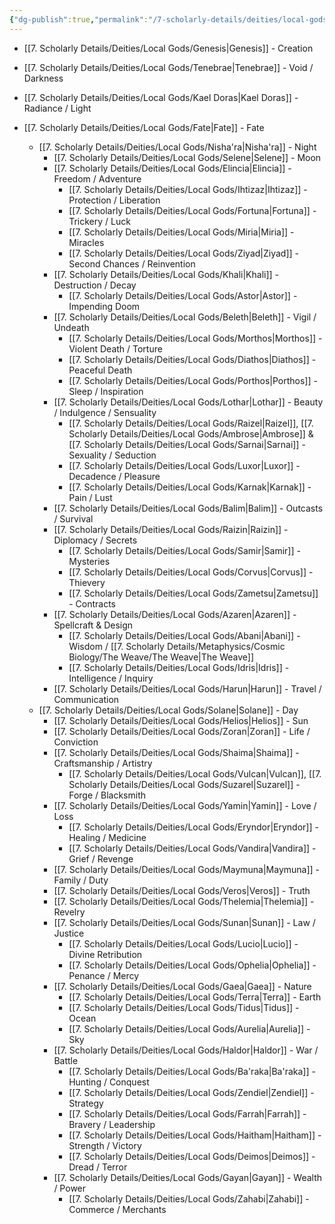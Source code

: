 ```yaml
---
{"dg-publish":true,"permalink":"/7-scholarly-details/deities/local-gods/local-gods/","noteIcon":""}
---
```



- [[7. Scholarly Details/Deities/Local Gods/Genesis\|Genesis]] - Creation
- [[7. Scholarly Details/Deities/Local Gods/Tenebrae\|Tenebrae]] - Void / Darkness 
- [[7. Scholarly Details/Deities/Local Gods/Kael Doras\|Kael Doras]] - Radiance / Light

- [[7. Scholarly Details/Deities/Local Gods/Fate\|Fate]] - Fate
	- [[7. Scholarly Details/Deities/Local Gods/Nisha'ra\|Nisha'ra]] - Night 
		- [[7. Scholarly Details/Deities/Local Gods/Selene\|Selene]] - Moon 
		- [[7. Scholarly Details/Deities/Local Gods/Elincia\|Elincia]] - Freedom / Adventure 
			- [[7. Scholarly Details/Deities/Local Gods/Ihtizaz\|Ihtizaz]] - Protection / Liberation 
			- [[7. Scholarly Details/Deities/Local Gods/Fortuna\|Fortuna]] - Trickery / Luck
			- [[7. Scholarly Details/Deities/Local Gods/Miria\|Miria]] - Miracles  
			- [[7. Scholarly Details/Deities/Local Gods/Ziyad\|Ziyad]] - Second Chances / Reinvention
		- [[7. Scholarly Details/Deities/Local Gods/Khali\|Khali]] - Destruction / Decay
			- [[7. Scholarly Details/Deities/Local Gods/Astor\|Astor]] - Impending Doom
		- [[7. Scholarly Details/Deities/Local Gods/Beleth\|Beleth]] - Vigil / Undeath  
			- [[7. Scholarly Details/Deities/Local Gods/Morthos\|Morthos]] - Violent Death / Torture 
			- [[7. Scholarly Details/Deities/Local Gods/Diathos\|Diathos]] - Peaceful Death 
			- [[7. Scholarly Details/Deities/Local Gods/Porthos\|Porthos]] - Sleep / Inspiration
		- [[7. Scholarly Details/Deities/Local Gods/Lothar\|Lothar]] - Beauty / Indulgence / Sensuality
			- [[7. Scholarly Details/Deities/Local Gods/Raizel\|Raizel]], [[7. Scholarly Details/Deities/Local Gods/Ambrose\|Ambrose]] & [[7. Scholarly Details/Deities/Local Gods/Sarnai\|Sarnai]] - Sexuality / Seduction 
			- [[7. Scholarly Details/Deities/Local Gods/Luxor\|Luxor]] - Decadence / Pleasure 
			- [[7. Scholarly Details/Deities/Local Gods/Karnak\|Karnak]] - Pain / Lust
		- [[7. Scholarly Details/Deities/Local Gods/Balim\|Balim]] - Outcasts / Survival
		- [[7. Scholarly Details/Deities/Local Gods/Raizin\|Raizin]] - Diplomacy / Secrets 
			- [[7. Scholarly Details/Deities/Local Gods/Samir\|Samir]] - Mysteries 
			- [[7. Scholarly Details/Deities/Local Gods/Corvus\|Corvus]] - Thievery  
			- [[7. Scholarly Details/Deities/Local Gods/Zametsu\|Zametsu]] - Contracts 
		- [[7. Scholarly Details/Deities/Local Gods/Azaren\|Azaren]]  - Spellcraft & Design  
			- [[7. Scholarly Details/Deities/Local Gods/Abani\|Abani]] - Wisdom / [[7. Scholarly Details/Metaphysics/Cosmic Biology/The Weave/The Weave\|The Weave]]  
			- [[7. Scholarly Details/Deities/Local Gods/Idris\|Idris]] - Intelligence / Inquiry 
		- [[7. Scholarly Details/Deities/Local Gods/Harun\|Harun]] - Travel / Communication 
	- [[7. Scholarly Details/Deities/Local Gods/Solane\|Solane]] - Day  
		- [[7. Scholarly Details/Deities/Local Gods/Helios\|Helios]] - Sun 
		- [[7. Scholarly Details/Deities/Local Gods/Zoran\|Zoran]] - Life / Conviction
		- [[7. Scholarly Details/Deities/Local Gods/Shaima\|Shaima]] - Craftsmanship / Artistry
			- [[7. Scholarly Details/Deities/Local Gods/Vulcan\|Vulcan]], [[7. Scholarly Details/Deities/Local Gods/Suzarel\|Suzarel]] - Forge / Blacksmith 
		- [[7. Scholarly Details/Deities/Local Gods/Yamin\|Yamin]] - Love / Loss 
			- [[7. Scholarly Details/Deities/Local Gods/Eryndor\|Eryndor]] - Healing / Medicine
			- [[7. Scholarly Details/Deities/Local Gods/Vandira\|Vandira]] - Grief / Revenge
		- [[7. Scholarly Details/Deities/Local Gods/Maymuna\|Maymuna]] - Family / Duty 
		- [[7. Scholarly Details/Deities/Local Gods/Veros\|Veros]] - Truth
		- [[7. Scholarly Details/Deities/Local Gods/Thelemia\|Thelemia]] - Revelry
		- [[7. Scholarly Details/Deities/Local Gods/Sunan\|Sunan]] - Law / Justice
			- [[7. Scholarly Details/Deities/Local Gods/Lucio\|Lucio]] - Divine Retribution
			- [[7. Scholarly Details/Deities/Local Gods/Ophelia\|Ophelia]] - Penance / Mercy
		- [[7. Scholarly Details/Deities/Local Gods/Gaea\|Gaea]] - Nature 
			- [[7. Scholarly Details/Deities/Local Gods/Terra\|Terra]] - Earth
			- [[7. Scholarly Details/Deities/Local Gods/Tidus\|Tidus]] - Ocean
			- [[7. Scholarly Details/Deities/Local Gods/Aurelia\|Aurelia]] - Sky
		- [[7. Scholarly Details/Deities/Local Gods/Haldor\|Haldor]] - War / Battle
			- [[7. Scholarly Details/Deities/Local Gods/Ba'raka\|Ba'raka]] - Hunting / Conquest 
			- [[7. Scholarly Details/Deities/Local Gods/Zendiel\|Zendiel]] - Strategy 
			- [[7. Scholarly Details/Deities/Local Gods/Farrah\|Farrah]] - Bravery / Leadership
			- [[7. Scholarly Details/Deities/Local Gods/Haitham\|Haitham]] - Strength / Victory
			- [[7. Scholarly Details/Deities/Local Gods/Deimos\|Deimos]] - Dread / Terror
		- [[7. Scholarly Details/Deities/Local Gods/Gayan\|Gayan]] - Wealth / Power 
			- [[7. Scholarly Details/Deities/Local Gods/Zahabi\|Zahabi]] - Commerce / Merchants 






